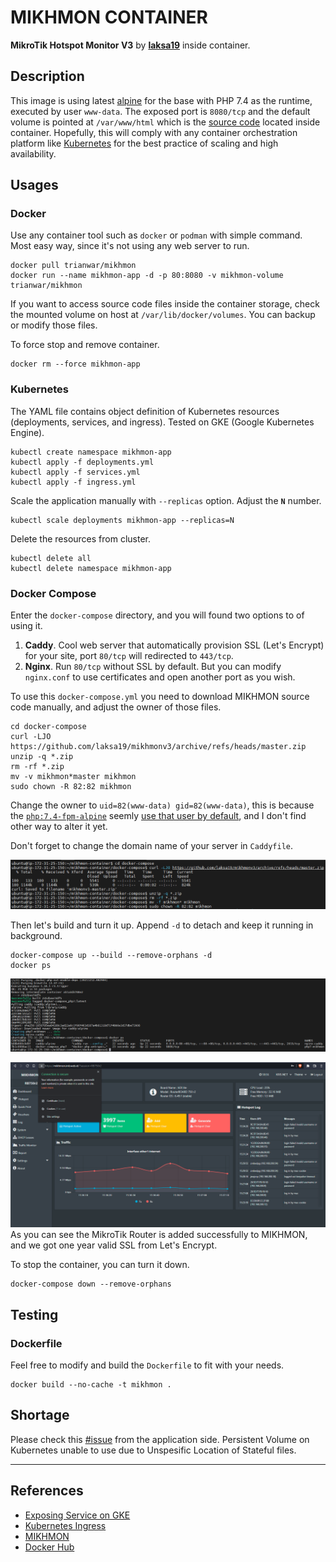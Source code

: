 # MIKHMON CONTAINER
**MikroTik Hotspot Monitor V3** by [**laksa19**](https://github.com/laksa19) inside container.

## Description
This image is using latest [alpine](https://hub.docker.com/_/alpine) for the base with PHP 7.4 as the runtime, executed by user `www-data`. The exposed port is `8080/tcp` and the default volume is pointed at `/var/www/html` which is the [source code](https://github.com/laksa19/mikhmonv3) located inside container. Hopefully, this will comply with any container orchestration platform like [Kubernetes](https://kubernetes.io) for the best practice of scaling and high availability.

## Usages
### Docker
Use any container tool such as `docker` or `podman` with simple command. Most easy way, since it's not using any web server to run.
```shell
docker pull trianwar/mikhmon
docker run --name mikhmon-app -d -p 80:8080 -v mikhmon-volume trianwar/mikhmon
```
If you want to access source code files inside the container storage, check the mounted volume on host at `/var/lib/docker/volumes`. You can backup or modify those files.

To force stop and remove container.
```shell
docker rm --force mikhmon-app
```

### Kubernetes
The YAML file contains object definition of Kubernetes resources (deployments, services, and ingress). Tested on GKE (Google Kubernetes Engine).
```shell
kubectl create namespace mikhmon-app
kubectl apply -f deployments.yml
kubectl apply -f services.yml
kubectl apply -f ingress.yml
```

Scale the application manually with `--replicas` option. Adjust the **`N`** number.
```shell
kubectl scale deployments mikhmon-app --replicas=N
```

Delete the resources from cluster.
```shell
kubectl delete all
kubectl delete namespace mikhmon-app
```

### Docker Compose
Enter the `docker-compose` directory, and you will found two options to of using it.
1. **Caddy**. Cool web server that automatically provision SSL (Let's Encrypt) for your site, port `80/tcp` will redirected to `443/tcp`.
2. **Nginx**. Run `80/tcp` without SSL by default. But you can modify `nginx.conf` to use certificates and open another port as you wish.

To use this `docker-compose.yml` you need to download MIKHMON source code manually, and adjust the owner of those files.
```shell
cd docker-compose
curl -LJO https://github.com/laksa19/mikhmonv3/archive/refs/heads/master.zip
unzip -q *.zip
rm -rf *.zip
mv -v mikhmon*master mikhmon
sudo chown -R 82:82 mikhmon
```
Change the owner to `uid=82(www-data) gid=82(www-data)`, this is because the [`php:7.4-fpm-alpine`](https://hub.docker.com/_/php?tab=tags&page=1&name=7.4-fpm-alpine) seemly [use that user by default](https://hub.docker.com/layers/php/library/php/7.4.0-fpm-alpine/images/sha256-35565c5edd4dd676a7ea7d7b566eab08b2ee6474263f6cd384d4d29d4590a199?context=explore), and I don't find other way to alter it yet.

Don't forget to change the domain name of your server in `Caddyfile`.

![Change Owner](https://github.com/anwareset/mikhmon-container/raw/main/docker-compose/Screenshot_62.png)

Then let's build and turn it up. Append `-d` to detach and keep it running in background.
```shell
docker-compose up --build --remove-orphans -d
docker ps
```
![Container Running List](https://github.com/anwareset/mikhmon-container/raw/main/docker-compose/Screenshot_11.png)

![Add Router](https://github.com/anwareset/mikhmon-container/raw/main/docker-compose/Screenshot_63.png)
As you can see the MikroTik Router is added successfully to MIKHMON, and we got one year valid SSL from Let's Encrypt.

To stop the container, you can turn it down.
```shell
docker-compose down --remove-orphans
```

## Testing
### Dockerfile
Feel free to modify and build the `Dockerfile` to fit with your needs.
```shell
docker build --no-cache -t mikhmon .
```

## Shortage
Please check this [#issue](https://github.com/laksa19/mikhmonv3/issues/41) from the application side. Persistent Volume on Kubernetes unable to use due to Unspesific Location of Stateful files.

---

## References
- [Exposing Service on GKE](https://cloud.google.com/blog/products/containers-kubernetes/exposing-services-on-gke)
- [Kubernetes Ingress](https://kubernetes.io/docs/concepts/services-networking/ingress)
- [MIKHMON](https://laksa19.github.io/?mikhmon/v3)
- [Docker Hub](https://hub.docker.com/r/trianwar/mikhmon)

